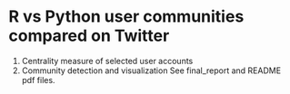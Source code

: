 # R vs Python user communities compared on Twitter
1. Centrality measure of selected user accounts
2. Community detection and visualization
See final_report and README pdf files.
